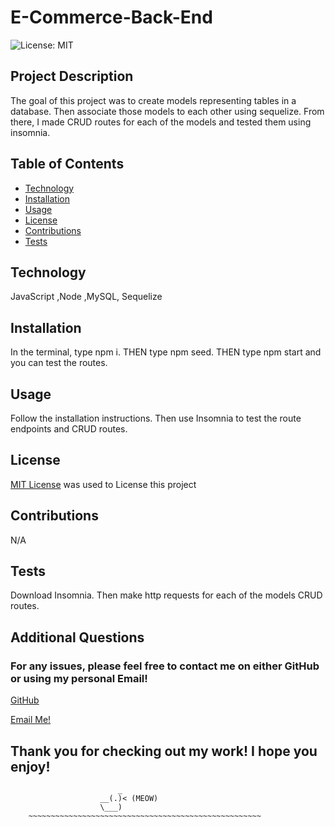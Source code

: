 
# E-Commerce-Back-End
![License: MIT](https://img.shields.io/badge/License-MIT-yellow.svg)

## Project Description

The goal of this project was to create models representing tables in a database. Then associate those models to each other using sequelize. From there, I made CRUD routes for each of the models and tested them using insomnia.

## Table of Contents

- [Technology](#technology)
- [Installation](#installation)
- [Usage](#usage)
- [License](#license)
- [Contributions](#contributions)
- [Tests](#tests)

## Technology

JavaScript ,Node ,MySQL, Sequelize

## Installation

In the terminal, type npm i. THEN type npm seed. THEN type npm start and you can test the routes.

## Usage

Follow the installation instructions. Then use Insomnia to test the route endpoints and CRUD routes.


## License

[MIT License](https://opensource.org/licenses/MIT) was used to License this project


## Contributions 

N/A

## Tests

Download Insomnia. Then make http requests for each of the models CRUD routes.

## Additional Questions

### For any issues, please feel free to contact me on either GitHub or using my personal Email!
[GitHub](https://github.com/Rdoolz51)

[Email Me!](mailto:Rdoolz51@aol.com)


## Thank you for checking out my work! I hope you enjoy!

                            _
                        __(.)< (MEOW)
                        \___)   
        ~~~~~~~~~~~~~~~~~~~~~~~~~~~~~~~~~~~~~~~~~~~~~~~~~~~~
